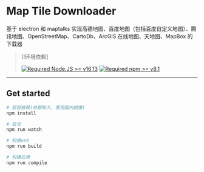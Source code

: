 # Map Tile Downloader

基于 electron 和 maptalks 实现高德地图、百度地图（包括百度自定义地图）、腾讯地图、OpenStreetMap、CartoDb、ArcGIS 在线地图、天地图、MapBox 的下载器

> [!环境依赖]
>
> [![Required Node.JS >= v16.13](https://img.shields.io/static/v1?label=node&message=%3E=16.13&logo=node.js&color)](https://nodejs.org/about/releases/) [![Required npm >= v8.1](https://img.shields.io/static/v1?label=npm&message=%3E=8.1&logo=npm&color)](https://github.com/npm/cli/releases)

---

## Get started

```bash
# 安装依赖(依赖较大，使用国内镜像)
npm install

# 启动
npm run watch

# 构建web
npm run build

# 构建应用
npm run compile

```
